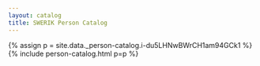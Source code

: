 ```yaml
---
layout: catalog
title: SWERIK Person Catalog
---
```

{% assign p = site.data._person-catalog.i-du5LHNwBWrCH1am94GCk1 %}
{% include person-catalog.html p=p %}

